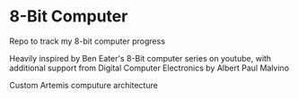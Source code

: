 # 8-Bit Computer
Repo to track my 8-bit computer progress

Heavily inspired by Ben Eater's 8-Bit computer series on youtube, with additional support from Digital Computer Electronics by Albert Paul Malvino

Custom Artemis computure architecture